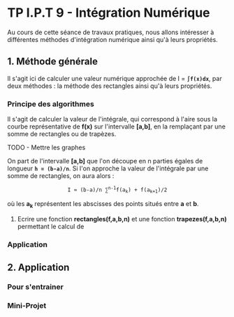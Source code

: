 # TP I.P.T 9 - Intégration Numérique

Au cours de cette séance de travaux pratiques, nous allons intéresser à différentes méthodes d'intégration numérique
ainsi qu'à leurs propriétés.

## 1. Méthode générale

Il s'agit ici de calculer une valeur numérique approchée de I = <code>**&#8747;f(x)dx**</code>, par deux méthodes : la
méthode des rectangles ainsi qu'à leurs propriétés.

### Principe des algorithmes

Il s'agit de calculer la valeur de l'intégrale, qui correspond à l'aire sous la courbe représentative de **f(x)** sur
l'intervalle **[a,b]**, en la remplaçant par une somme de rectangles ou de trapèzes.

TODO - Mettre les graphes

On part de l'intervalle **[a,b]** que l'on découpe en n parties égales de longueur <code>**h = (b-a)/n**</code>. Si l'on
approche la valeur de l'intégrale par une somme de rectangles, on aura alors :

<center><code>I &#8776; (b-a)/n &#8721;<sup>n-1</sup>f(a<sub>k</sub>) + f(a<sub>k+1</sub>)/2</code></center>

où les **a<sub>k</sub>** représentent les abscisses des points situés entre **a** et **b**.

1. Ecrire une fonction **rectangles(f,a,b,n)** et une fonction **trapezes(f,a,b,n)** permettant le calcul de 

### Application

## 2. Application

### Pour s'entrainer

### Mini-Projet